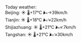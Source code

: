 Today weather:  
Beijing: ☀️   🌡️+17°C 🌬️→39km/h  
Tianjin: ☀️   🌡️+18°C 🌬️↘22km/h  
Shijiazhuang: ☀️   🌡️+21°C 🌬️↙7km/h  
Tangshan: ☀️   🌡️+21°C 🌬️↘30km/h  
